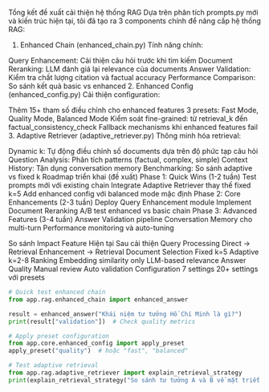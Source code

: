 Tổng kết đề xuất cải thiện hệ thống RAG
Dựa trên phân tích prompts.py mới và kiến trúc hiện tại, tôi đã tạo ra 3 components chính để nâng cấp hệ thống RAG:

1. Enhanced Chain (enhanced_chain.py)
Tính năng chính:

Query Enhancement: Cải thiện câu hỏi trước khi tìm kiếm
Document Reranking: LLM đánh giá lại relevance của documents
Answer Validation: Kiểm tra chất lượng citation và factual accuracy
Performance Comparison: So sánh kết quả basic vs enhanced
2. Enhanced Config (enhanced_config.py)
Cải thiện configuration:

Thêm 15+ tham số điều chỉnh cho enhanced features
3 presets: Fast Mode, Quality Mode, Balanced Mode
Kiểm soát fine-grained: từ retrieval_k đến factual_consistency_check
Fallback mechanisms khi enhanced features fail
3. Adaptive Retriever (adaptive_retriever.py)
Thông minh hóa retrieval:

Dynamic k: Tự động điều chỉnh số documents dựa trên độ phức tạp câu hỏi
Question Analysis: Phân tích patterns (factual, complex, simple)
Context History: Tận dụng conversation memory
Benchmarking: So sánh adaptive vs fixed k
Roadmap triển khai (đề xuất)
Phase 1: Quick Wins (1-2 tuần)
Test prompts mới với existing chain
Integrate Adaptive Retriever thay thế fixed k=5
Add enhanced config với balanced mode mặc định
Phase 2: Core Enhancements (2-3 tuần)
Deploy Query Enhancement module
Implement Document Reranking
A/B test enhanced vs basic chain
Phase 3: Advanced Features (3-4 tuần)
Answer Validation pipeline
Conversation Memory cho multi-turn
Performance monitoring và auto-tuning

So sánh Impact
Feature	Hiện tại	Sau cải thiện
Query Processing	Direct → Retrieval	Enhancement → Retrieval
Document Selection	Fixed k=5	Adaptive k=2-8
Ranking	Embedding similarity only	LLM-based relevance
Answer Quality	Manual review	Auto validation
Configuration	7 settings	20+ settings với presets

```python
# Quick test enhanced chain
from app.rag.enhanced_chain import enhanced_answer

result = enhanced_answer("Khái niệm tư tưởng Hồ Chí Minh là gì?")
print(result["validation"])  # Check quality metrics

# Apply preset configuration  
from app.core.enhanced_config import apply_preset
apply_preset("quality")  # hoặc "fast", "balanced"

# Test adaptive retrieval
from app.rag.adaptive_retriever import explain_retrieval_strategy
print(explain_retrieval_strategy("So sánh tư tưởng A và B về mặt triết học"))
```